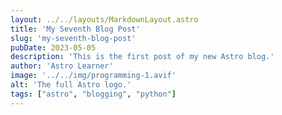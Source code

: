 ```yaml
---
layout: ../../layouts/MarkdownLayout.astro
title: 'My Seventh Blog Post'
slug: 'my-seventh-blog-post'
pubDate: 2023-05-05
description: 'This is the first post of my new Astro blog.'
author: 'Astro Learner'
image: '../../img/programming-1.avif'
alt: 'The full Astro logo.'
tags: ["astro", "blogging", "python"]
---
```

